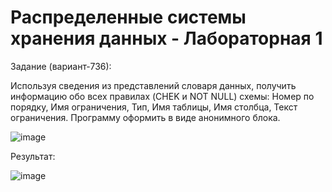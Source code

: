 # Распределенные системы хранения данных - Лабораторная 1

Задание (вариант-736): 

Используя сведения из представлений словаря данных, получить информацию обо всех правилах (CHEK и NOT NULL) схемы: Номер по порядку, Имя ограничения, Тип, Имя таблицы, Имя столбца, Текст ограничения. Программу оформить в виде анонимного блока.

![image](https://user-images.githubusercontent.com/45855111/109671659-544aff00-7b85-11eb-806b-8d7953c4836f.png)

Результат:

![image](https://user-images.githubusercontent.com/45855111/109671733-65940b80-7b85-11eb-96b8-34d1dd8e1fe0.png)
